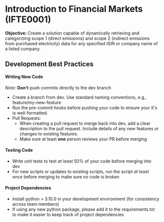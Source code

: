 # Introduction to Financial Markets (IFTE0001)

**Objective:** Create a solution capable of dynamically retrieving and categorizing scope 1 (direct emissions) and scope 2
(indirect emissions from purchased electricity) data for any specified ISIN or company name of a listed company.

## Development Best Practices

#### Writing New Code
*Note:* **Don't** push commits directly to the dev branch
- Create a branch from dev. Use standard naming conventions, e.g., feature/my-new-feature
- Run the pre-commit hooks before pushing your code to ensure your it's is well-formatted.
- Pull Requests:
    - When creating a pull request to merge back into dev, add a clear description to the pull request. Include details of any new features or changes to existing features.
    - Make sure at least **one** person reviews your PR before merging

#### Testing Code
- Write unit tests to test *at least* 50% of your code before merging into dev
- For new scripts or updates to existing scripts, run the script *at least once* before merging to make sure no code is broken

#### Project Dependencies
- Install python > 3.10.0 in your development environment (for consistency across team members)
- If using any new python package, please add it to the requirements.txt to make it easier to keep track of project dependencies
